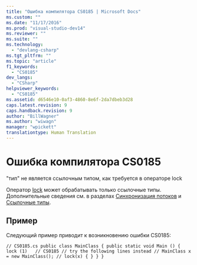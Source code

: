 ```yaml
---
title: "Ошибка компилятора CS0185 | Microsoft Docs"
ms.custom: ""
ms.date: "11/17/2016"
ms.prod: "visual-studio-dev14"
ms.reviewer: ""
ms.suite: ""
ms.technology: 
  - "devlang-csharp"
ms.tgt_pltfrm: ""
ms.topic: "article"
f1_keywords: 
  - "CS0185"
dev_langs: 
  - "CSharp"
helpviewer_keywords: 
  - "CS0185"
ms.assetid: d6546e10-0af3-4860-8e6f-2da7dbeb3d28
caps.latest.revision: 9
caps.handback.revision: 9
author: "BillWagner"
ms.author: "wiwagn"
manager: "wpickett"
translationtype: Human Translation
---
```

# Ошибка компилятора CS0185
"тип" не является ссылочным типом, как требуется в операторе lock  
  
 Оператор [lock](../../csharp/language-reference/keywords/lock-statement.md) может обрабатывать только ссылочные типы. Дополнительные сведения см. в разделах [Синхронизация потоков](../Topic/Thread%20Synchronization%20\(C%23%20and%20Visual%20Basic\).md) и [Ссылочные типы](../../csharp/language-reference/keywords/reference-types.md).  
  
## Пример  
 Следующий пример приводит к возникновению ошибки CS0185:  
  
```  
// CS0185.cs public class MainClass { public static void Main () { lock (1)   // CS0185 // try the following lines instead // MainClass x = new MainClass(); // lock(x) { } } }  
```